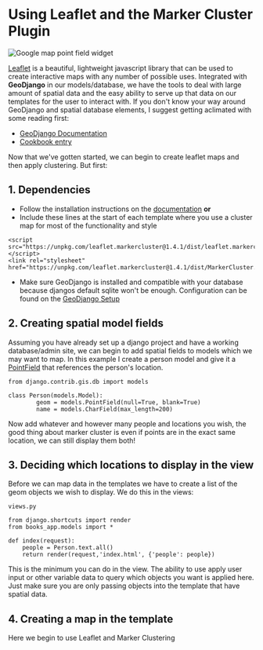 # Using Leaflet and the Marker Cluster Plugin
![ Google map point field widget ](https://github.com/fgould/ds-cookbook/blob/patch-1/Leaflet%20Marker%20Cluster/Screen%20Shot%202019-07-18%20at%201.50.05%20PM.png)

[Leaflet](https://leafletjs.com/) is a beautiful, lightweight javascript library that can be used to create interactive maps with any number of possible uses. Integrated with **GeoDjango** in our models/database, we have the tools to deal with large amount of spatial data and the easy ability to serve up that data on our templates for the user to interact with. If you don't know your way around GeoDjango and spatial database elements, I suggest getting aclimated with some reading first:

* [GeoDjango Documentation](https://docs.djangoproject.com/en/2.2/ref/contrib/gis/)
* [Cookbook entry](https://github.com/HCDigitalScholarship/ds-cookbook/tree/master/GeoDjango%20and%20Geocoding)

Now that we've gotten started, we can begin to create leaflet maps and then apply clustering. But first:

## 1. Dependencies
* Follow the installation instructions on the [documentation](https://github.com/Leaflet/Leaflet.markercluster) **or**
* Include these lines at the start of each template where you use a cluster map for most of the functionality and style
```
<script src="https://unpkg.com/leaflet.markercluster@1.4.1/dist/leaflet.markercluster.js"></script>
<link rel="stylesheet" href="https://unpkg.com/leaflet.markercluster@1.4.1/dist/MarkerCluster.Default.css">
```
* Make sure GeoDjango is installed and compatible with your database because djangos default sqlite won't be enough. Configuration can be found on the [GeoDjango Setup](https://docs.djangoproject.com/en/2.2/ref/contrib/gis/tutorial/#setting-up) 

## 2. Creating spatial model fields
Assuming you have already set up a django project and have a working database/admin site, we can begin to add spatial fields to models which we may want to map. In this example I create a person model and give it a [PointField](https://docs.djangoproject.com/en/2.2/ref/contrib/gis/model-api/) that references the person's location. 
```
from django.contrib.gis.db import models

class Person(models.Model):
        geom = models.PointField(null=True, blank=True)
        name = models.CharField(max_length=200)
```
Now add whatever and however many people and locations you wish, the good thing about marker cluster is even if points are in the exact same location, we can still display them both!

## 3. Deciding which locations to display in the view
Before we can map data in the templates we have to create a list of the geom objects we wish to display. We do this in the views:
```
views.py

from django.shortcuts import render
from books_app.models import *

def index(request):
    people = Person.text.all()
    return render(request,'index.html', {'people': people})
```
This is the minimum you can do in the view. The ability to use apply user input or other variable data to query which objects you want is applied here. Just make sure you are only passing objects into the template that have spatial data.

## 4. Creating a map in the template
Here we begin to use Leaflet and Marker Clustering


